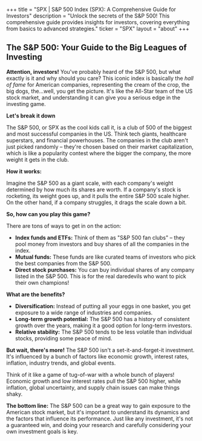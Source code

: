 +++
title = "SPX |  S&P 500 Index (SPX): A Comprehensive Guide for Investors"
description = "Unlock the secrets of the S&P 500! This comprehensive guide provides insights for investors, covering everything from basics to advanced strategies."
ticker = "SPX"
layout = "about"
+++

        


## The S&P 500: Your Guide to the Big Leagues of Investing

**Attention, investors!** You've probably heard of the S&P 500, but what exactly is it and why should you care? This iconic index is basically the *hall of fame* for American companies, representing the cream of the crop, the big dogs, the...well, you get the picture. It's like the All-Star team of the US stock market, and understanding it can give you a serious edge in the investing game.

**Let's break it down**

The S&P 500, or SPX as the cool kids call it, is a club of 500 of the biggest and most successful companies in the US. Think tech giants, healthcare superstars, and financial powerhouses. The companies in the club aren't just picked randomly – they're chosen based on their market capitalization, which is like a popularity contest where the bigger the company, the more weight it gets in the club. 

**How it works:**

Imagine the S&P 500 as a giant scale, with each company's weight determined by how much its shares are worth. If a company's stock is rocketing, its weight goes up, and it pulls the entire S&P 500 scale higher. On the other hand, if a company struggles, it drags the scale down a bit.

**So, how can you play this game?**

There are tons of ways to get in on the action: 

* **Index funds and ETFs:** Think of them as "S&P 500 fan clubs" – they pool money from investors and buy shares of all the companies in the index. 
* **Mutual funds:** These funds are like curated teams of investors who pick the best companies from the S&P 500. 
* **Direct stock purchases:** You can buy individual shares of any company listed in the S&P 500. This is for the real daredevils who want to pick their own champions!

**What are the benefits?**

* **Diversification:**  Instead of putting all your eggs in one basket, you get exposure to a wide range of industries and companies. 
* **Long-term growth potential:**  The S&P 500 has a history of consistent growth over the years, making it a good option for long-term investors.
* **Relative stability:**  The S&P 500 tends to be less volatile than individual stocks, providing some peace of mind.

**But wait, there's more!** The S&P 500 isn't a set-it-and-forget-it investment. It's influenced by a bunch of factors like economic growth, interest rates, inflation, industry trends, and global events. 

Think of it like a game of tug-of-war with a whole bunch of players!  Economic growth and low interest rates pull the S&P 500 higher, while inflation, global uncertainty, and supply chain issues can make things shaky. 

**The bottom line:** The S&P 500 can be a great way to gain exposure to the American stock market, but it's important to understand its dynamics and the factors that influence its performance. Just like any investment, it's not a guaranteed win, and doing your research and carefully considering your own investment goals is key. 

        